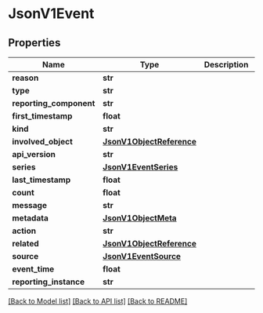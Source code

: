 # JsonV1Event


## Properties
Name | Type | Description | Notes
------------ | ------------- | ------------- | -------------
**reason** | **str** |  | [optional] 
**type** | **str** |  | [optional] 
**reporting_component** | **str** |  | [optional] 
**first_timestamp** | **float** |  | [optional] 
**kind** | **str** |  | [optional] 
**involved_object** | [**JsonV1ObjectReference**](JsonV1ObjectReference.md) |  | [optional] 
**api_version** | **str** |  | [optional] 
**series** | [**JsonV1EventSeries**](JsonV1EventSeries.md) |  | [optional] 
**last_timestamp** | **float** |  | [optional] 
**count** | **float** |  | [optional] 
**message** | **str** |  | [optional] 
**metadata** | [**JsonV1ObjectMeta**](JsonV1ObjectMeta.md) |  | [optional] 
**action** | **str** |  | [optional] 
**related** | [**JsonV1ObjectReference**](JsonV1ObjectReference.md) |  | [optional] 
**source** | [**JsonV1EventSource**](JsonV1EventSource.md) |  | [optional] 
**event_time** | **float** |  | [optional] 
**reporting_instance** | **str** |  | [optional] 

[[Back to Model list]](../README.md#documentation-for-models) [[Back to API list]](../README.md#documentation-for-api-endpoints) [[Back to README]](../README.md)


